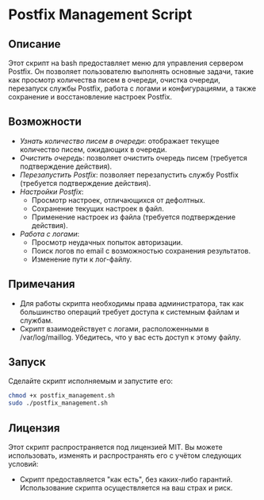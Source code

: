 # Postfix Management Script

## Описание

Этот скрипт на bash предоставляет меню для управления сервером Postfix. Он позволяет пользователю выполнять основные задачи, такие как просмотр количества писем в очереди, очистка очереди, перезапуск службы Postfix, работа с логами и конфигурациями, а также сохранение и восстановление настроек Postfix.

## Возможности

- *Узнать количество писем в очереди*: отображает текущее количество писем, ожидающих в очереди.
- *Очистить очередь*: позволяет очистить очередь писем (требуется подтверждение действия).
- *Перезапустить Postfix*: позволяет перезапустить службу Postfix (требуется подтверждение действия).
- *Настройки Postfix*:
  - Просмотр настроек, отличающихся от дефолтных.
  - Сохранение текущих настроек в файл.
  - Применение настроек из файла (требуется подтверждение действия).
- *Работа с логами*:
  - Просмотр неудачных попыток авторизации.
  - Поиск логов по email с возможностью сохранения результатов.
  - Изменение пути к лог-файлу.


## Примечания

- Для работы скрипта необходимы права администратора, так как большинство операций требует доступа к системным файлам и службам.
- Скрипт взаимодействует с логами, расположенными в /var/log/maillog. Убедитесь, что у вас есть доступ к этому файлу.


## Запуск

Сделайте скрипт исполняемым и запустите его:

```bash
chmod +x postfix_management.sh
sudo ./postfix_management.sh
```

## Лицензия

Этот скрипт распространяется под лицензией MIT. Вы можете использовать, изменять и распространять его с учётом следующих условий:

- Скрипт предоставляется "как есть", без каких-либо гарантий. Использование скрипта осуществляется на ваш страх и риск.

